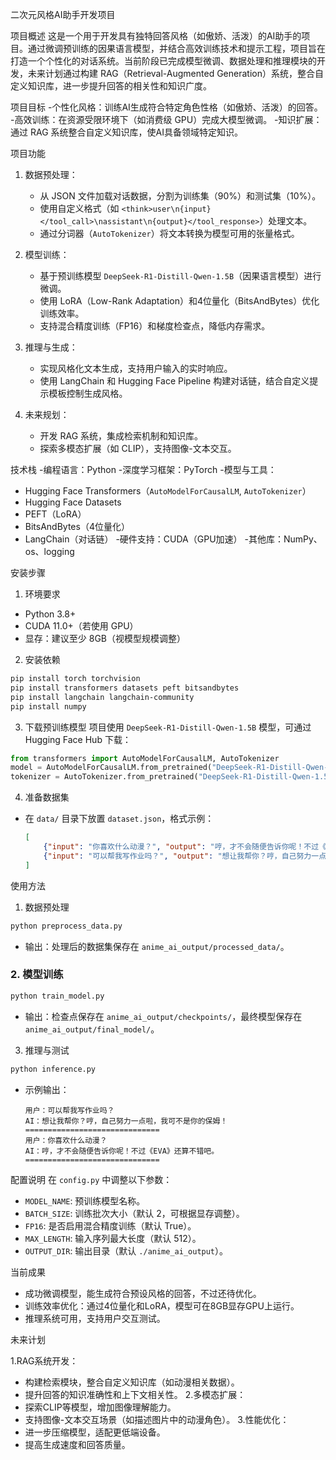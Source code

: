 二次元风格AI助手开发项目

项目概述
这是一个用于开发具有独特回答风格（如傲娇、活泼）的AI助手的项目。通过微调预训练的因果语言模型，并结合高效训练技术和提示工程，项目旨在打造一个个性化的对话系统。当前阶段已完成模型微调、数据处理和推理模块的开发，未来计划通过构建 RAG（Retrieval-Augmented Generation）系统，整合自定义知识库，进一步提升回答的相关性和知识广度。

项目目标
-个性化风格：训练AI生成符合特定角色性格（如傲娇、活泼）的回答。
-高效训练：在资源受限环境下（如消费级 GPU）完成大模型微调。
-知识扩展：通过 RAG 系统整合自定义知识库，使AI具备领域特定知识。

项目功能
1. 数据预处理：
   - 从 JSON 文件加载对话数据，分割为训练集（90%）和测试集（10%）。
   - 使用自定义格式（如 `<think>user\n{input}</tool_call>\nassistant\n{output}</tool_response>`）处理文本。
   - 通过分词器（`AutoTokenizer`）将文本转换为模型可用的张量格式。

2. 模型训练：
   - 基于预训练模型 `DeepSeek-R1-Distill-Qwen-1.5B`（因果语言模型）进行微调。
   - 使用 LoRA（Low-Rank Adaptation）和4位量化（BitsAndBytes）优化训练效率。
   - 支持混合精度训练（FP16）和梯度检查点，降低内存需求。

3. 推理与生成：
   - 实现风格化文本生成，支持用户输入的实时响应。
   - 使用 LangChain 和 Hugging Face Pipeline 构建对话链，结合自定义提示模板控制生成风格。

4. 未来规划：
   - 开发 RAG 系统，集成检索机制和知识库。
   - 探索多模态扩展（如 CLIP），支持图像-文本交互。

技术栈
-编程语言：Python
-深度学习框架：PyTorch
-模型与工具：
  - Hugging Face Transformers（`AutoModelForCausalLM`, `AutoTokenizer`）
  - Hugging Face Datasets
  - PEFT（LoRA）
  - BitsAndBytes（4位量化）
  - LangChain（对话链）
-硬件支持：CUDA（GPU加速）
-其他库：NumPy、os、logging

安装步骤
1. 环境要求
- Python 3.8+
- CUDA 11.0+（若使用 GPU）
- 显存：建议至少 8GB（视模型规模调整）

2. 安装依赖
```bash
pip install torch torchvision
pip install transformers datasets peft bitsandbytes
pip install langchain langchain-community
pip install numpy
```

3. 下载预训练模型
项目使用 `DeepSeek-R1-Distill-Qwen-1.5B` 模型，可通过 Hugging Face Hub 下载：
```python
from transformers import AutoModelForCausalLM, AutoTokenizer
model = AutoModelForCausalLM.from_pretrained("DeepSeek-R1-Distill-Qwen-1.5B")
tokenizer = AutoTokenizer.from_pretrained("DeepSeek-R1-Distill-Qwen-1.5B")
```

4. 准备数据集
- 在 `data/` 目录下放置 `dataset.json`，格式示例：
  ```json
  [
      {"input": "你喜欢什么动漫？", "output": "哼，才不会随便告诉你呢！不过《EVA》还算不错吧。"},
      {"input": "可以帮我写作业吗？", "output": "想让我帮你？哼，自己努力一点啦，我可不是你的保姆！"}
  ]
  ```

使用方法
1. 数据预处理
```bash
python preprocess_data.py
```
- 输出：处理后的数据集保存在 `anime_ai_output/processed_data/`。

### 2. 模型训练
```bash
python train_model.py
```
- 输出：检查点保存在 `anime_ai_output/checkpoints/`，最终模型保存在 `anime_ai_output/final_model/`。

3. 推理与测试
```bash
python inference.py
```
- 示例输出：
  ```
  用户：可以帮我写作业吗？
  AI：想让我帮你？哼，自己努力一点啦，我可不是你的保姆！
  ==============================
  用户：你喜欢什么动漫？
  AI：哼，才不会随便告诉你呢！不过《EVA》还算不错吧。
  ==============================
  ```

配置说明
在 `config.py` 中调整以下参数：
- `MODEL_NAME`: 预训练模型名称。
- `BATCH_SIZE`: 训练批次大小（默认 2，可根据显存调整）。
- `FP16`: 是否启用混合精度训练（默认 True）。
- `MAX_LENGTH`: 输入序列最大长度（默认 512）。
- `OUTPUT_DIR`: 输出目录（默认 `./anime_ai_output`）。

当前成果
- 成功微调模型，能生成符合预设风格的回答，不过还待优化。
- 训练效率优化：通过4位量化和LoRA，模型可在8GB显存GPU上运行。
- 推理系统可用，支持用户交互测试。

未来计划

1.RAG系统开发：
   - 构建检索模块，整合自定义知识库（如动漫相关数据）。
   - 提升回答的知识准确性和上下文相关性。
2.多模态扩展：
   - 探索CLIP等模型，增加图像理解能力。
   - 支持图像-文本交互场景（如描述图片中的动漫角色）。
3.性能优化：
   - 进一步压缩模型，适配更低端设备。
   - 提高生成速度和回答质量。
